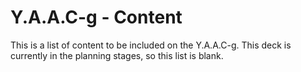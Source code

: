 <!-- ======================================== yaac1content.md Start ======================================== -->


<!-- ------------------------------ Intro Start ------------------------------ -->

# Y.A.A.C-g - Content

This is a list of content to be included on the Y.A.A.C-g.  This deck is currently in the planning stages, so this list is blank.

<!-- ------------------------------ Intro End ------------------------------ -->


<!-- ------------------------------ Outro Start ------------------------------ -->

<!-- ------------------------------ Outro End ------------------------------ -->


<!-- ======================================== yaac1content.md End ======================================== -->
